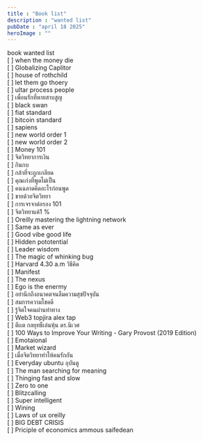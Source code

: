 ```yaml
---
title : "Book list"
description : "wanted list"
pubDate : "april 18 2025"
heroImage : ""
---
```

book wanted list <br>
[ ] when the money die <br>
[ ] Globalizing Caplitor <br>
[ ] house of rothchild <br>
[ ] let them go thoery <br>
[ ]  ultar process people <br>
[ ] เพื่อนรักที่หายสาบสูญ  <br>
[ ] black swan  <br>
[ ] fiat standard <br>
[ ] bitcoin standard <br>
[ ] sapiens <br>
[ ] new world order 1 <br>
[ ] new world order 2 <br>
[ ] Money 101 <br>
[ ] จิตวิทยาการเงิน <br>
[ ] กินกบ <br>
[ ] กล้าที่จะถูกเกลียด <br>
[ ] คุณเก่งที่พูดไม่เป็น <br>
[ ] คนฉลาดคิดอะไรก่อนพูด <br>
[ ] ขายด้วยจิตวิทยา  <br>
[ ] การเจรจาต่อรอง 101 <br>
[ ] จิตวิทยาแค้1 % <br>
[ ] Oreilly mastering the lightning network <br>
[ ] Same as ever  <br>
[ ] Good vibe good life <br>
[ ] Hidden pototential  <br>
[ ] Leader wisdom <br>
[ ] The magic of whinking bug <br>
[ ] Harvard 4.30 a.m วิธีคิด <br>
[ ] Manifest <br>
[ ] The nexus <br>
[ ] Ego is the enermy <br>
[ ] อย่านึกถึงอนาคตจนลืมความสุขปัจจุบัน <br>
[ ] สมการความโชคดี <br> 
[ ] รู้จิตใจคนผ่านท่าทาง <br>
[ ] Web3 topjira alex tap <br>
[ ] ตีเเต กลยุทธืเล่นหุ้น ดร.นิเวศ <br>
[ ] 100 Ways to Improve Your Writing - Gary Provost (2019 Edition) <br>
[ ] Emotaional <br>
[ ] Market wizard <br>
[ ] เมื่อจิตวิทยาทำให้คนรักกัน  <br>
[ ] Everyday ubuntu อุบันตู <br>
[ ] The man searching for meaning <br> 
[ ] Thinging fast and slow <br>
[ ] Zero to one <br>
[ ] Blitzcalling <br>
[ ] Super intelligent <br>
[ ] Wining  <br>
[ ] Laws of ux oreilly <br>
[ ] BIG DEBT CRISIS <br>
[ ] Priciple of economics ammous saifedean<br>
